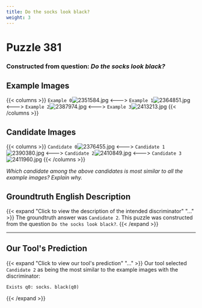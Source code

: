 ```yaml
---
title: Do the socks look black?
weight: 3
---
```


# Puzzle 381
### Constructed from question: _Do the socks look black?_


## Example Images
{{< columns >}}
`Example 0`![2351584.jpg](/gqa_images/2351584.jpg)
<--->
`Example 1`![2364851.jpg](/gqa_images/2364851.jpg)
<--->
`Example 2`![2387974.jpg](/gqa_images/2387974.jpg)
<--->
`Example 3`![2413213.jpg](/gqa_images/2413213.jpg)
{{< /columns >}}

## Candidate Images
{{< columns >}}
`Candidate 0`![2376455.jpg](/gqa_images/2376455.jpg)
<--->
`Candidate 1`![2390380.jpg](/gqa_images/2390380.jpg)
<--->
`Candidate 2`![2410849.jpg](/gqa_images/2410849.jpg)
<--->
`Candidate 3`![2411960.jpg](/gqa_images/2411960.jpg)
{{< /columns >}}

*Which candidate among the above candidates is most similar to all the example images? Explain why.*

## Groundtruth English Description

{{< expand "Click to view the description of the intended discriminator" "..." >}}
The groundtruth answer was `Candidate 2`. This puzzle was constructed from the question `Do the socks look black?`.
{{< /expand >}}

---

## Our Tool's Prediction

{{< expand "Click to view our tool's prediction" "..." >}}
Our tool selected `Candidate 2` as being the most similar to the example images with the discriminator:
```plaintext
Exists q0: socks. black(q0)
```
{{< /expand >}}
